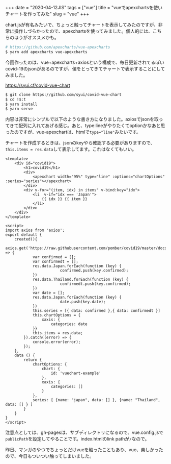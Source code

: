 +++
date = "2020-04-12JIS"
tags = ["vue"]
title = "vueでapexchartsを使いチャートを作ってみた"
slug = "vue"
+++

chart.jsが有名みたいで、ちょっと触ってチャートを表示してみたのですが、非常に操作しづらかったので、apexchartsを使ってみました。個人的には、こちらのほうがオススメかも。

```sh
# https://github.com/apexcharts/vue-apexcharts
$ yarn add apexcharts vue-apexcharts
```

今回作ったのは、vue+apexcharts+axiosという構成で、毎日更新されてるぽいcovid-19のjsonがあるのですが、値をとってきてチャートで表示することにしてみました。

https://syui.cf/covid-vue-chart

```sh
$ git clone https://github.com/syui/covid-vue-chart
$ cd !$:t
$ yarn install
$ yarn serve
```

内容は非常にシンプルで以下のような書き方になりました。axiosでjsonを取ってきて配列に入れてあげる感じ。あと、type:lineがやりたくてoptionかなあと思ったのですが、vue-apexchartは、htmlで`type="line"`みたいです。

チャートを作成するときは、jsonのkeyやら確認する必要がありますので、`this.items = res.data`して表示してます。これはなくてもいい。

```html:App.vue
<template>
	<div id="covid19">
		<h1>covid19</h1>
		<div>
			<apexchart width="95%" type="line" :options="chartOptions" :series="series"></apexchart>
		</div>
		<div v-for="(item, idx) in items" v-bind:key="idx">
			<li  v-if="idx === 'Japan'">
				{{ idx }} {{ item }}
			</li>
		</div>
	</div>
</template>

<script>
import axios from 'axios';
export default {
	created(){
		axios.get('https://raw.githubusercontent.com/pomber/covid19/master/docs/timeseries.json').then((res) => {
			var confirmed = [];
			var confirmedt = [];
			res.data.Japan.forEach(function (key) {
						confirmed.push(key.confirmed);
			})
			res.data.Thailand.forEach(function (key) {
						confirmedt.push(key.confirmed);
			})
			var date = [];
			res.data.Japan.forEach(function (key) {
						date.push(key.date);
			})
			this.series = [{ data: confirmed },{ data: confirmedt }]
			this.chartOptions = {
				xaxis: { 
					categories:	date
			}}
			this.items = res.data;
		}).catch((error) => {
			console.error(error);
		});
	},
	data () {
		return {
			chartOptions: {
				chart: {
					id: 'vuechart-example'
				},
				xaxis: {
					categories: [] 
				}
			},
			series: [ {name: "japan", data: [] }, {name: "Thailand", data: [] } ]
		}
	}
}
</script>
```

注意点としては、gh-pagesは、サブディレクトリになるので、vue.config.jsで`publicPath`を設定してやることです。index.htmlのlink pathが`/`なので。

昨日、マンガのやつでちょっとだけvueを触ったこともあり、vue、楽しかったので、今日もついつい触ってしまいました。

